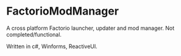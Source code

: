 # FactorioModManager

A cross platform Factorio launcher, updater and mod manager. Not completed/functional.

Written in c#, Winforms, ReactiveUI.